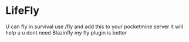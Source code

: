 # LifeFly
U can fly in survival use /fly and add this to your pocketmine server it will help u u dont need Blazinfly my fly plugin is better 
